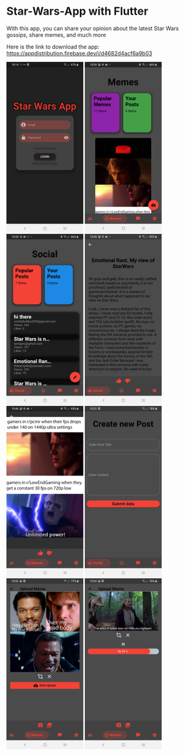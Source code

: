 # Star-Wars-App with Flutter
With this app, you can share your opinion about the latest Star Wars gossips, share memes, and much more

Here is the link to download the app: https://appdistribution.firebase.dev/i/d4682d4acf6a9b03


<img width="200" alt="portfolio_view" src="Screenshot_20200807-221401.jpg"> <img width="200" alt="portfolio_view" src="Screenshot_20200807-223949.jpg"> <img width="200" alt="portfolio_view" src="Screenshot_20200807-223328.jpg"> <img width="200" alt="portfolio_view" src="Screenshot_20200807-224002.jpg"> <img width="200" alt="portfolio_view" src="Screenshot_20200807-224627.jpg"> <img width="200" alt="portfolio_view" src="Screenshot_20200810-102334.jpg"> <img width="200" alt="portfolio_view" src="Screenshot_20200810-103237.jpg"> <img width="200" alt="portfolio_view" src="Screenshot_20200810-103402.jpg"> 



